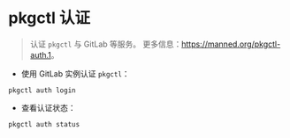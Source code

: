 # pkgctl 认证

> 认证 `pkgctl` 与 GitLab 等服务。
> 更多信息：<https://manned.org/pkgctl-auth.1>。

- 使用 GitLab 实例认证 `pkgctl`：

`pkgctl auth login`

- 查看认证状态：

`pkgctl auth status`